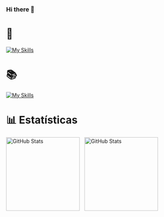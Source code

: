 ### Hi there 👋

<div display='flex' align='flex-start'>

# 🚀

<div display='flex' align='flex-start'>

[![My Skills](https://skillicons.dev/icons?i=html,css,js,python,java)](https://skillicons.dev)

</div>
</div>

<div display='flex' align='flex-start'>

# 📚

<div display='flex' align='flex-start'>

[![My Skills](https://skillicons.dev/icons?i=react,typescript,nodejs,mysql)](https://skillicons.dev)

</div>
</div>

# 📊 Estatísticas
<p>
  <img 
    align="left" 
    alt="GitHub Stats" 
    height="200" 
    style="padding-right: 10px;" 
    src="https://github-readme-stats.vercel.app/api?username=jvds-dev&bg_color=90,3476b355,351c7355&text_color=ffffff&title_color=ffffff&hide_border=true&card_width=100" 
  />

<img 
      align="left" 
      alt="GitHub Stats" 
      height="200" 
      src="https://github-readme-stats.vercel.app/api/top-langs/?username=jvds-dev&layout=compact&theme=github&border_color=00000000&bg_color=90,3476b3,351c73&text_color=ffffffff&title_color=ffffffff" 
  />
</p>

